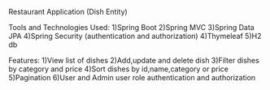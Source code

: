 Restaurant Application (Dish Entity)

Tools and Technologies Used:
1)Spring Boot
2)Spring MVC
3)Spring Data JPA
4)Spring Security (authentication and authorization)
4)Thymeleaf
5)H2 db

Features:
1)View list of dishes
2)Add,update and delete dish
3)Filter dishes by category and price
4)Sort dishes by id,name,category or price
5)Pagination
6)User and Admin user role authentication and authorization

